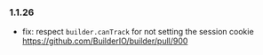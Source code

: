 ### 1.1.26

- fix: respect `builder.canTrack` for not setting the session cookie https://github.com/BuilderIO/builder/pull/900

